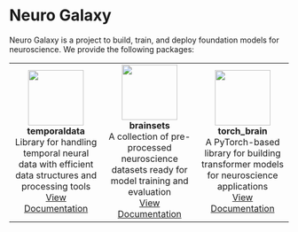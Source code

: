 # Neuro Galaxy

Neuro Galaxy is a project to build, train, and deploy foundation models for neuroscience. We provide the following packages:

<table>
  <tr>
    <td align="center"><img src="https://temporaldata.readthedocs.io/en/latest/_static/temporaldata_logo.png" width="100"/><br /><b>temporaldata</b><br />Library for handling temporal neural data with efficient data structures and processing tools<br /><a href="https://temporaldata.readthedocs.io/en/latest/index.html">View Documentation</a></td>
    <td align="center"><img src="https://brainsets.readthedocs.io/en/latest/_static/brainsets_logo.png" width="100"/><br /><b>brainsets</b><br />A collection of pre-processed neuroscience datasets ready for model training and evaluation<br /><a href="https://brainsets.readthedocs.io/en/latest/index.html">View Documentation</a></td>
    <td align="center"><img src="https://torch-brain.readthedocs.io/en/latest/_static/torch_brain_logo.png" width="100"/><br /><b>torch_brain</b><br />A PyTorch-based library for building transformer models for neuroscience applications<br /><a href="https://torch-brain.readthedocs.io/en/latest/index.html">View Documentation</a></td>
  </tr>
</table>
